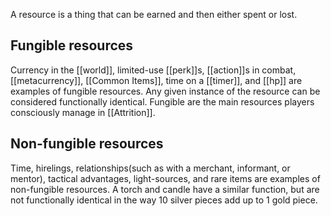 A resource is a thing that can be earned and then either spent or lost.

## Fungible resources
Currency in the [[world]], limited-use [[perk]]s, [[action]]s in combat, [[metacurrency]], [[Common Items]], time on a [[timer]], and [[hp]] are examples of fungible resources. Any given instance of the resource can be considered functionally identical. Fungible are the main resources players consciously manage in [[Attrition]]. 

## Non-fungible resources
Time, hirelings, relationships(such as with a merchant, informant, or mentor), tactical advantages, light-sources, and rare items are examples of non-fungible resources. A torch and candle have a similar function, but are not functionally identical in the way 10 silver pieces add up to 1 gold piece. 